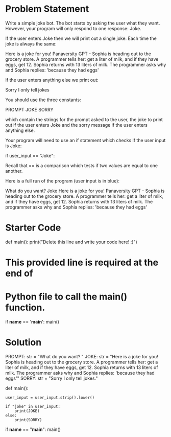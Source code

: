 # Problem Statement
Write a simple joke bot. The bot starts by asking the user what they want. However, your program will only respond to one response: Joke.

If the user enters Joke then we will print out a single joke. Each time the joke is always the same:

Here is a joke for you! Panaversity GPT - Sophia is heading out to the grocery store. A programmer tells her: get a liter of milk, and if they have eggs, get 12. Sophia returns with 13 liters of milk. The programmer asks why and Sophia replies: 'because they had eggs'

If the user enters anything else we print out:

Sorry I only tell jokes

You should use the three constants:

PROMPT JOKE SORRY

which contain the strings for the prompt asked to the user, the joke to print out if the user enters Joke and the sorry message if the user enters anything else.

Your program will need to use an if statement which checks if the user input is Joke:

if user_input == "Joke":

Recall that == is a comparison which tests if two values are equal to one another.

Here is a full run of the program (user input is in blue):

What do you want? Joke Here is a joke for you! Panaversity GPT - Sophia is heading out to the grocery store. A programmer tells her: get a liter of milk, and if they have eggs, get 12. Sophia returns with 13 liters of milk. The programmer asks why and Sophia replies: 'because they had eggs'

# Starter Code

def main():
    print("Delete this line and write your code here! :)")


# This provided line is required at the end of
# Python file to call the main() function.
if __name__ == '__main__':
    main()


# Solution

PROMPT: str = "What do you want? "
JOKE: str = "Here is a joke for you! Sophia is heading out to the grocery store. A programmer tells her: get a liter of milk, and if they have eggs, get 12. Sophia returns with 13 liters of milk. The programmer asks why and Sophia replies: 'because they had eggs'"
SORRY: str = "Sorry I only tell jokes."

def main():
  
    user_input = user_input.strip().lower()
    
    if "joke" in user_input:
        print(JOKE)
    else:
        print(SORRY)

if __name__ == "__main__":
    main()
